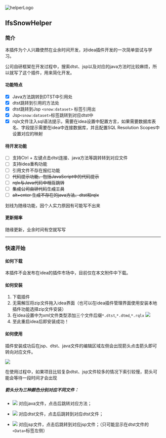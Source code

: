 ![helperLogo](D:\WorkSpace\Project\personal\IfsSnowHelper\src\main\resources\META-INF\pluginIcon.svg "helperLogo")

## IfsSnowHelper
### 简介
本插件为个人兴趣使然在业余时间开发，对idea插件开发的一次简单尝试与学习。

公司自研框架在开发过程中，搜索dtst、jsp以及对应的java方法时比较麻烦，所以就写了这个插件，用来简化开发。

#### 功能特点

- [x] Java方法跳转到DTST中引用处
- [x] dtst跳转到引用的方法处
- [x] dtst跳转到Jsp `<snow:dataset>` 标签引用出
- [x] Jsp`<snow:dataset>`标签跳转到对应dtst中
- [x] rqlx文件注入sql语法提示，需要在idea设置中配置方言，如果需要数据库表名、字段提示需要在idea中连接数据库，并且配置SQL Resolution Scopes中设置对应的映射

#### 待开发功能

- [ ] 支持Ctrl + 左键点击dtst连接、java方法等跳转转到对应文件
- [ ] 支持idea重构功能
- [ ] 引用文件不存在报红功能
- [ ] ~~代码提示功能、包括JavaScript中的代码提示~~
- [ ] ~~rqlx与Java代码中相互跳转~~
- [ ] ~~集成公司自研代码生成工具~~
- [ ] ~~alt+enter 生成不存在的java方法、dtst和rqlx~~

划线为随缘功能，因个人实力原因有可能写不出来

#### 更新频率

随缘更新，业余时间有空就写写

---

### 快速开始


#### 如何下载

本插件不会发布在idea的插件市场中，目前仅在本文附件中下载。

#### 如何安装

1. 下载插件
2. 无需解压将zip文件拖入idea界面（也可以在idea插件管理界面使用安装本地插件功能选择zip文件安装）
3. 在idea设置中为xml文件类型添加三个文件后缀`*.dtst`,`*.dtmd`,`*.rqlx`
   ![](D:\WorkSpace\Project\personal\IfsSnowHelper\src\main\resources\img\fileType.png)
4. 至此重启idea后即安装成功！

#### 如何使用
插件安装成功后在jsp、dtst、java文件的编辑区域左侧会出现箭头点击箭头即可转向对应文件。

![](D:\WorkSpace\Project\personal\IfsSnowHelper\src\main\resources\img\arrow.png)

在使用过程中，如果项目比较复杂dtst、jsp文件较多的情况下索引较慢，箭头可能会等待一段时间才会出现

##### 箭头分为三种颜色分别对应不同文件：

- ![](D:\WorkSpace\Project\personal\IfsSnowHelper\src\main\resources\icons\go-blue.svg) 对应java文件，点击后跳转对应方法；

- ![](D:\WorkSpace\Project\personal\IfsSnowHelper\src\main\resources\icons\go-green.svg) 对应dtst文件，点击后跳转到对应dtst文件；

- ![](D:\WorkSpace\Project\personal\IfsSnowHelper\src\main\resources\icons\go-yellow.svg) 
  对应jsp文件，点击后跳转到对应jsp文件；（只可能显示在dtst文件的`<Data>`标签左侧）
